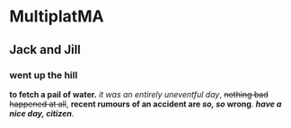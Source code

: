 # MultiplatMA
## Jack and Jill
### went up the hill
**to fetch a pail of water.**
*it was an entirely uneventful day*,
~~nothing bad happened at all~~,
**recent rumours of an accident are _so, so_ wrong**.
***have a nice day, citizen***.
